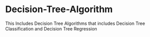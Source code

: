 # Decision-Tree-Algorithm
This Includes Decision Tree Algorithms that includes Decision Tree Classification and Decision Tree Regression

